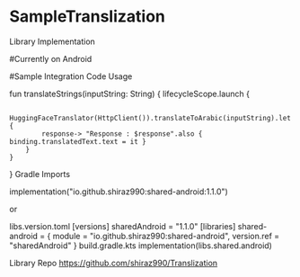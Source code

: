 # SampleTranslization


Library Implementation

#Currently on Android 

#Sample Integration Code Usage

fun translateStrings(inputString: String) { lifecycleScope.launch {

        HuggingFaceTranslator(HttpClient()).translateToArabic(inputString).let {
            response-> "Response : $response".also { binding.translatedText.text = it }
        }
    }
}
Gradle Imports

implementation("io.github.shiraz990:shared-android:1.1.0")

or

libs.version.toml [versions] sharedAndroid = "1.1.0" [libraries] shared-android = { module = "io.github.shiraz990:shared-android", version.ref = "sharedAndroid" } build.gradle.kts implementation(libs.shared.android)

Library Repo https://github.com/shiraz990/Translization
